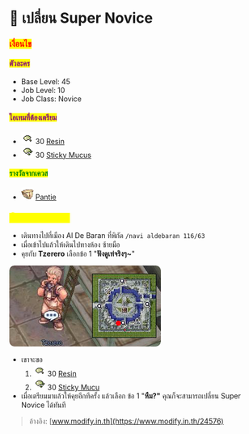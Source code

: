 # 📔 เปลี่ยน Super Novice

### <mark style="color:red;">เงื่อนไข</mark>

#### <mark style="color:purple;">ตัวละคร</mark>

* Base Level: 45
* Job Level: 10
* Job Class: Novice

#### <mark style="color:purple;">ไอเทมที่ต้องเตรียม</mark>

* ![](../.gitbook/assets/Resin.png) 30 [Resin](https://www.divine-pride.net/database/item/907/resin)
* ![](<../.gitbook/assets/Sticky Mucus.png>) 30 [Sticky Mucus](https://www.divine-pride.net/database/item/938/sticky-mucus)

#### <mark style="color:green;">รางวัลจากเควส</mark>

* ![](../.gitbook/assets/Pantie.png) [Pantie](http://db.irowiki.org/db/item-info/2339/)

### <mark style="color:yellow;">ขั้นตอนการเดินเควส</mark>

* เดินทางไปที่เมือง  Al De Baran ที่พิกัด `/navi aldebaran 116/63`
* เมื่อเข้าไปแล้วให้เดินไปทางห้อง ซ้ายมือ
* คุยกับ **Tzerero**  เลือกข้อ 1 "**ฟังดูเท่จริงๆ\~**"

****![](../.gitbook/assets/SuperNovice-Tzerero.png)****

* เขาจะขอ
  1. ![](../.gitbook/assets/Resin.png) 30 [Resin](https://www.divine-pride.net/database/item/907/resin)
  2. ![](<../.gitbook/assets/Sticky Mucus.png>) 30 [Sticky Mucu](https://www.divine-pride.net/database/item/938/sticky-mucus)
* เมื่อเตรียมมาแล้วให้คุยอีกทีครั้ง แล้วเลือก ข้อ 1 "**หืม?"** คุณก็จะสามารถเปลี่ยน Super Novice ได้ทันที

> อ้างอิง: [www.modify.in.th](https://www.modify.in.th/24576)
